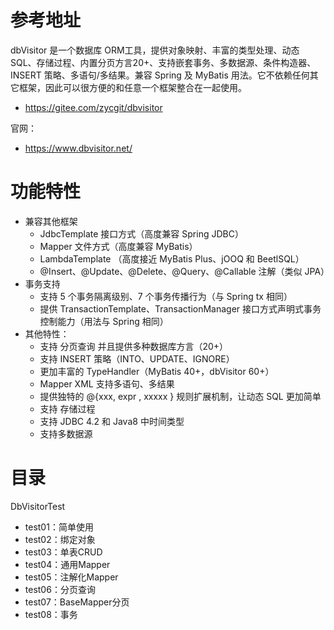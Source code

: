 # 参考地址
dbVisitor 是一个数据库 ORM工具，提供对象映射、丰富的类型处理、动态SQL、存储过程、内置分页方言20+、支持嵌套事务、多数据源、条件构造器、INSERT 策略、多语句/多结果。兼容 Spring 及 MyBatis 用法。它不依赖任何其它框架，因此可以很方便的和任意一个框架整合在一起使用。
- https://gitee.com/zycgit/dbvisitor

官网：
- https://www.dbvisitor.net/

# 功能特性
- 兼容其他框架
    - JdbcTemplate 接口方式（高度兼容 Spring JDBC）
    - Mapper 文件方式（高度兼容 MyBatis）
    - LambdaTemplate （高度接近 MyBatis Plus、jOOQ 和 BeetlSQL）
    - @Insert、@Update、@Delete、@Query、@Callable 注解（类似 JPA）
- 事务支持
    - 支持 5 个事务隔离级别、7 个事务传播行为（与 Spring tx 相同）
    - 提供 TransactionTemplate、TransactionManager 接口方式声明式事务控制能力（用法与 Spring 相同）
- 其他特性：
    - 支持 分页查询 并且提供多种数据库方言（20+）
    - 支持 INSERT 策略（INTO、UPDATE、IGNORE）
    - 更加丰富的 TypeHandler（MyBatis 40+，dbVisitor 60+）
    - Mapper XML 支持多语句、多结果
    - 提供独特的 @{xxx, expr , xxxxx } 规则扩展机制，让动态 SQL 更加简单
    - 支持 存储过程
    - 支持 JDBC 4.2 和 Java8 中时间类型
    - 支持多数据源


# 目录
DbVisitorTest
- test01：简单使用
- test02：绑定对象
- test03：单表CRUD
- test04：通用Mapper
- test05：注解化Mapper
- test06：分页查询
- test07：BaseMapper分页
- test08：事务
